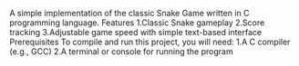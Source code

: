 A simple implementation of the classic Snake Game written in C programming language.
Features
1.Classic Snake gameplay
2.Score tracking
3.Adjustable game speed with simple text-based interface 
Prerequisites
To compile and run this project, you will need:
1.A C compiler (e.g., GCC)
2.A terminal or console for running the program
